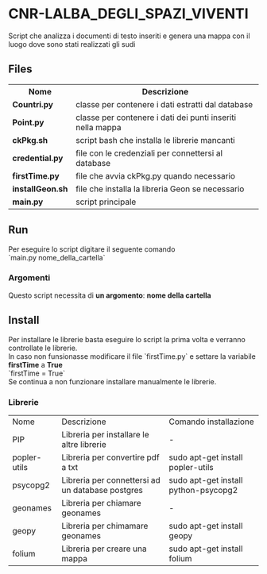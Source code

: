 # CNR-LALBA_DEGLI_SPAZI_VIVENTI
Script che analizza i documenti di testo inseriti e genera una mappa con il luogo dove sono stati realizzati gli sudi
<h2>Files</h2>
<table>
<tr><th>Nome</th><th>Descrizione</th></tr>
<tr><td><b>Countri.py</b></td><td>classe per contenere i dati estratti dal database</td></tr>
<tr><td><b>Point.py</b></td><td>classe per contenere i dati dei punti inseriti nella mappa</td></tr>
<tr><td><b>ckPkg.sh</b></td><td>script bash che installa le librerie mancanti</td></tr>
<tr><td><b>credential.py</b></td><td>file con le credenziali per connettersi al database</td></tr>
<tr><td><b>firstTime.py</b></td><td>file che avvia ckPkg.py quando necessario</td></tr>
<tr><td><b>installGeon.sh</b></td><td>file che installa la libreria Geon se necessario</td></tr>
<tr><td><b>main.py</b></td><td>script principale</td></tr>
</table>

<h2>Run</h2>
Per eseguire lo script digitare il seguente comando<br> 
`main.py nome_della_cartella`<br>

<h3>Argomenti</h3>
Questo script necessita di <b>un argomento</b>: <b>nome della cartella</b>

<h2>Install</h2>
Per installare le librerie basta eseguire lo script la prima volta e verranno controllate le librerie.<br>
In caso non funsionasse modificare il file `firstTime.py` e settare la variabile <b>firstTime</b> a <b>True</b><br>
`firstTime = True`<br>
Se continua a non funzionare installare manualmente le librerie.

<h3>Librerie</h3>
<table>
<tr><td>Nome</td><td>Descrizione</td><td>Comando installazione</td></tr>
<tr><td>PIP</td><td>Libreria per installare le altre librerie</td><td>-</td></tr>
<tr><td>popler-utils</td><td>Libreria per convertire pdf a txt</td><td>sudo apt-get install popler-utils</td></tr>
<tr><td>psycopg2</td><td>Libreria per connettersi ad un database postgres</td><td>sudo apt-get install python-psycopg2</td></tr>
<tr><td>geonames</td><td>Libreria per chiamare geonames</td><td>-</td></tr>
<tr><td>geopy</td><td>Libreria per chimamare geonames</td><td>sudo apt-get install geopy</td></tr>
<tr><td>folium</td><td>Libreria per creare una mappa</td><td>sudo apt-get install folium</td></tr>
</table>
